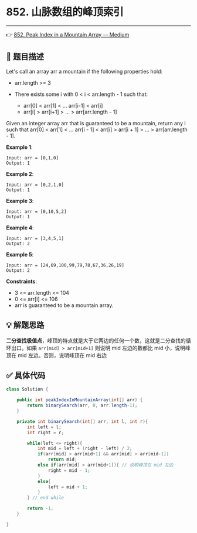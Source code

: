 # 852. 山脉数组的峰顶索引

---

👉 [852. Peak Index in a Mountain Array — Medium](https://leetcode-cn.com/problems/peak-index-in-a-mountain-array/)

## 📜 题目描述

Let's call an array arr a mountain if the following properties hold:

- arr.length >= 3

- There exists some i with 0 < i < arr.length - 1 such that:
  - arr[0] < arr[1] < ... arr[i-1] < arr[i]
  - arr[i] > arr[i+1] > ... > arr[arr.length - 1]

Given an integer array arr that is guaranteed to be a mountain, return any i such that arr[0] < arr[1] < ... arr[i - 1] < arr[i] > arr[i + 1] > ... > arr[arr.length - 1].

**Example 1**:

```
Input: arr = [0,1,0]
Output: 1
```

**Example 2**:

```
Input: arr = [0,2,1,0]
Output: 1
```

**Example 3**:

```
Input: arr = [0,10,5,2]
Output: 1
```

**Example 4**:

```
Input: arr = [3,4,5,1]
Output: 2
```

**Example 5**:

```
Input: arr = [24,69,100,99,79,78,67,36,26,19]
Output: 2
```

**Constraints**:

- 3 <= arr.length <= 104
- 0 <= arr[i] <= 106
- arr is guaranteed to be a mountain array.

## 💡 解题思路

**二分查找极值点**，峰顶的特点就是大于它两边的任何一个数，这就是二分查找的循环出口。如果 `arr[mid] > arr[mid+1]` 则说明 mid 左边的数都比 mid 小，说明峰顶在 mid 左边。否则，说明峰顶在 mid 右边


## ✅  具体代码 


```java
class Solution {

    public int peakIndexInMountainArray(int[] arr) {
        return binarySearch(arr, 0, arr.length-1);
    }

    private int binarySearch(int[] arr, int l, int r){
        int left = l;
        int right = r;

        while(left <= right){
            int mid = left + (right - left) / 2;
            if(arr[mid] > arr[mid+1] && arr[mid] > arr[mid-1])
                return mid;
            else if(arr[mid] > arr[mid+1]){ // 说明峰顶在 mid 左边
                right = mid - 1;
            }
            else{
                left = mid + 1;
            }
        } // end while

        return -1;
    }

}   
```

